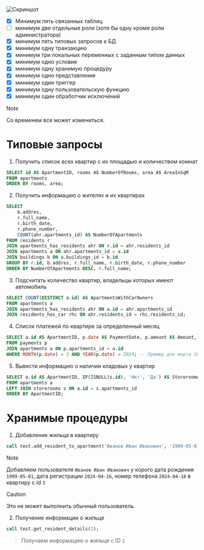 ![Скриншот](https://cdn.discordapp.com/attachments/1218231417465606184/1227886700638900336/ss.png?ex=662a099a&is=6617949a&hm=8beb6b12ae1d0733fb6c9156133f479fb2dd7e5f6cd538c19e71679df11f56b2&)
- [x] Минимум пять связанных таблиц
- [ ] минимум две отдельные роли (хотя бы одну кроме роли администратора)
- [x] минимум пять типовых запросов к БД
- [x] минимум одну транзакцию
- [x] минимум три локальных переменных с заданным типом данных
- [x] минимум одно условие
- [x] минимум одну хранимую процедуру
- [x] минимум одно представление
- [x] минимум один триггер
- [x] минимум одну пользовательскую функцию
- [x] минимум один обработчик исключений

> [!NOTE]
> Со временем все может измениться.
>

# Типовые запросы

1. Получить список всех квартир с их площадью и количеством комнат
```sql
SELECT id AS ApartmentID, rooms AS NumberOfRooms, area AS AreaInSqM
FROM apartments
ORDER BY rooms, area;
```

2. Получить информацию о жителях и их квартирах
```sql
SELECT 
    b.addres, 
    r.full_name, 
    r.birth_date, 
    r.phone_number,
    COUNT(ahr.apartments_id) AS NumberOfApartments
FROM residents r
JOIN apartments_has_residents ahr ON r.id = ahr.residents_id
JOIN apartments a ON ahr.apartments_id = a.id
JOIN buildings b ON a.buildings_id = b.id
GROUP BY r.id, b.addres, r.full_name, r.birth_date, r.phone_number
ORDER BY NumberOfApartments DESC, r.full_name; 

```

3. Подсчитать количество квартир, владельцы которых имеют автомобиль
```sql
SELECT COUNT(DISTINCT a.id) AS ApartmentsWithCarOwners
FROM apartments a
JOIN apartments_has_residents ahr ON a.id = ahr.apartments_id
JOIN residents_has_car rhc ON ahr.residents_id = rhc.residents_id;
```
4. Список платежей по квартире за определенный месяц
```sql
SELECT a.id AS ApartmentID, p.date AS PaymentDate, p.amount AS Amount, p.type AS PaymentType
FROM payments p
JOIN apartments a ON p.apartments_id = a.id
WHERE MONTH(p.date) = 3 AND YEAR(p.date) = 2024; -- Пример для марта 2024

```

5. Вывести информацию о наличии кладовых у квартир
```sql
SELECT a.id AS ApartmentID, IF(ISNULL(s.id), 'Нет', 'Да') AS StoreroomAvailable
FROM apartments a
LEFT JOIN storerooms s ON a.id = s.apartments_id
ORDER BY ApartmentID;
```

# Хранимые процедуры

1. Добавление жильца в квартиру
```sql
call test.add_resident_to_apartment('Иванов Иван Иванович', '1999-05-01', '2024-04-16', '+7999999999', 3);
```
> [!NOTE]
>Добавляем пользователя ```Иванов Иван Иванович``` у корого дата рождения ```1999-05-01```, дата регистрации ```2024-04-16```, номер телефона ```2024-04-16``` в квартиру с id ```3```

> [!CAUTION]
> Это не может выполнить обычный пользователь.

2. Получение информации о жильце
```sql
call test.get_resident_details(2);
```
>Получаем информацию о жильце с ID ```2```
